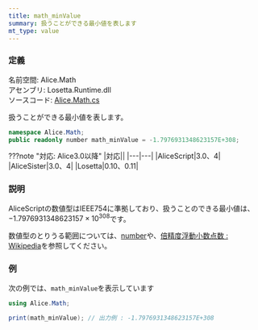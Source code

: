 ```yaml
---
title: math_minValue
summary: 扱うことができる最小値を表します
mt_type: value
---
```


### 定義
名前空間: Alice.Math<br/>
アセンブリ: Losetta.Runtime.dll<br/>
ソースコード: [Alice.Math.cs](https://github.com/WSOFT-Project/Losetta/blob/master/Losetta.Runtime/Alice.Math.cs)

扱うことができる最小値を表します。

```cs title="AliceScript"
namespace Alice.Math;
public readonly number math_minValue = -1.7976931348623157E+308;
```

???note "対応: Alice3.0以降"
    |対応||
    |---|---|
    |AliceScript|3.0、4|
    |AliceSister|3.0、4|
    |Losetta|0.10、0.11|

### 説明
AliceScriptの数値型はIEEE754に準拠しており、扱うことのできる最小値は、${ -1.7976931348623157 \times 10^{308} }$です。

数値型のとりうる範囲については、[number](../../number/index.md)や、[倍精度浮動小数点数 : Wikipedia](https://ja.wikipedia.org/wiki/%E5%80%8D%E7%B2%BE%E5%BA%A6%E6%B5%AE%E5%8B%95%E5%B0%8F%E6%95%B0%E7%82%B9%E6%95%B0)を参照してください。

### 例
次の例では、`math_minValue`を表示しています

```cs title="AliceScript"
using Alice.Math;

print(math_minValue); // 出力例 : -1.7976931348623157E+308
```